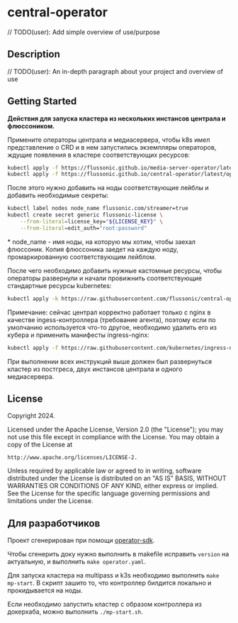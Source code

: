 
# central-operator

// TODO(user): Add simple overview of use/purpose

## Description

// TODO(user): An in-depth paragraph about your project and overview of use

## Getting Started

**Действия для запуска кластера из нескольких инстансов централа и флюссоником.**

Примените операторы централа и медиасервера, чтобы k8s имел представление о CRD и в нем запустились экземпляры операторов, ждущие появления в кластере соответствующих ресурсов:

```sh
kubectl apply -f https://flussonic.github.io/media-server-operator/latest/operator.yaml
kubectl apply -f https://flussonic.github.io/central-operator/latest/operator.yaml
```

После этого нужно добавить на ноды соответствующие лейблы и добавить необходимые секреты:

```sh
kubectl label nodes node_name flussonic.com/streamer=true
kubectl create secret generic flussonic-license \
    --from-literal=license_key="${LICENSE_KEY}" \
    --from-literal=edit_auth="root:password"
```

\* node_name - имя ноды, на которую мы хотим, чтобы заехал флюссоник. Копия флюссоника заедет на каждую ноду, промаркированную соответствующим лейблом.

После чего необходимо добавить нужные кастомные ресурсы, чтобы операторы развернули и начали провижнить соответствующие стандартные ресурсы kubernetes:

```sh
kubectl apply -k https://raw.githubusercontent.com/flussonic/central-operator/master/config/samples
```

Примечание: сейчас централ корректно работает только с nginx в качестве ingess-контроллера (требование агента), поэтому если по умолчанию используется что-то другое, необходимо удалить его из кубера и применить манифесты ingress-nginx:

```sh
kubectl apply -f https://raw.githubusercontent.com/kubernetes/ingress-nginx/main/deploy/static/provider/cloud/deploy.yaml
```

При выполнении всех инструкций выше должен был развернуться кластер из постгреса, двух инстансов централа и одного медиасервера.

## License

Copyright 2024.

Licensed under the Apache License, Version 2.0 (the "License");
you may not use this file except in compliance with the License.
You may obtain a copy of the License at

    http://www.apache.org/licenses/LICENSE-2.

Unless required by applicable law or agreed to in writing, software
distributed under the License is distributed on an "AS IS" BASIS,
WITHOUT WARRANTIES OR CONDITIONS OF ANY KIND, either express or implied.
See the License for the specific language governing permissions and
limitations under the License.

## Для разработчиков

Проект сгенерирован при помощи [operator-sdk](https://sdk.operatorframework.io/).

Чтобы сгенерить доку нужно выполнить в makefile исправить `version` на актуальную, и выполнить `make operator.yaml`.

Для запуска кластера на multipass и k3s необходимо выполнить `make mp-start`. В скрипт зашито то, что контроллер билдится локально и прокидывается на ноды.

Если необходимо запустить кластер с образом контроллера из докерхаба, можно выполнить `./mp-start.sh`.
